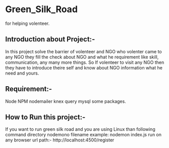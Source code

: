 # Green_Silk_Road
for helping volenteer.
## Introduction about Project:-
In this project solve the barrier of volenteer and NGO who volenter came to any NGO they fill the check about NGO and what he requirement like skill, communication, any many more things.
So If volenteer to visit any NGO then they have to introduce theire self and know about NGO information what he need and yours.

## Requirement:-
Node NPM
nodemailer
knex query mysql
some packages.

## How to Run this project:-
If you want to run green silk road and you are using Linux than following command
directory nodemono filename
example: nodemon index.js run on any browser url path:- http://localhost:4500/register
